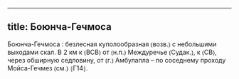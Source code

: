 
---
title: Боюнча-Гечмоса
---
Боюнча-Гечмоса
: безлесная куполообразная ⦅возв.⦆ с небольшими выходами скал. В 2 км к ⦅ВСВ⦆ от ⦅н.п.⦆ Междуречье ⦅Судак.⦆, к ⦅СВ⦆, через обширную седловину, от ⦅г.⦆ Амбулапла – по соседнему проходу Мойса-Гечмез ⦅см.⦆ ⦃Г14⦄.
